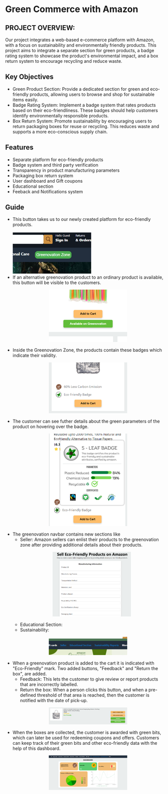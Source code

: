 # Green Commerce with Amazon

## PROJECT OVERVIEW: 

Our project integrates a web-based e-commerce platform with Amazon, with a focus on sustainability and environmentally friendly products. This project aims to integrate a separate section for green products, a badge rating system to showcase the product's environmental impact, and a box return system to encourage recycling and reduce waste.

## Key Objectives
- Green Product Section: Provide a dedicated section for green and eco-friendly products, allowing users to browse and shop for sustainable items easily.
- Badge Rating System: Implement a badge system that rates products based on their eco-friendliness. These badges should help customers identify environmentally responsible products.
- Box Return System:  Promote sustainability by encouraging users to return packaging boxes for reuse or recycling. This reduces waste and supports a more eco-conscious supply chain.

## Features

- Separate platform for eco-friendly products
- Badge system and third party verification
- Transparency in product manufacturing parameters
- Packaging box return system
- User dashboard and Gift coupons
- Educational section
- Feeback and Notifications system



## Guide

- This button takes us to our newly created platform for eco-friendly products.<br>
    <br><img src="/screenshots/greenovation_button.png" width="250"><br>
- If an alternative greenovation product to an ordinary product is available, this button will be visible to the customers.<br>
    <p align="center"><img src="/screenshots/available_button.png" width="250"></p>
- Inside the Greenovation Zone, the products contain these badges which indicate their validity.<br>
    <p align="center"><img src="/screenshots/badges.png" width="250"></p>
- The customer can see futher details about the green parameters of the product on hovering over the badge.<br>
    <p align="center"><img src="/screenshots/badge_parameters.png" width="250"></p>
- The greenovation navbar contains new sections like
    - Seller: Amazon sellers can enlist their products to the greenovation zone after providing additional details about their products.<br>
        <p align="center"><img src="/screenshots/seller_form.png" width="250"></p>
    - Educational Section: <br>
    - Sustainability: <br>
    <p align="center"><img src="/screenshots/navbargreen_buttons.png" width="250" ></p>
- When a greenovation product is added to the cart it is indicated with "Eco-Friendly" mark. Two added buttons, "Feedback" and "Return the box", are added.
    - Feedback: This lets the customer to give review or report products that are incorrectly labelled.
    - Return the box: When a person clicks this button, and when a pre-defined threshold of that area is reached, then the customer is notified with the date of pick-up.<br>
    <p align="center"><img src="/screenshots/feedback_and_returnbox.png" width="250"></p>
- When the boxes are collected, the customer is awarded with green bits, which can later be used for redeeming coupons and offers. Customers can keep track of     their green bits and other eco-friendly data with the help of this dashboard.<br>
    <p align="center"><img src="/screenshots/dashboard.png" width="250"></p>
